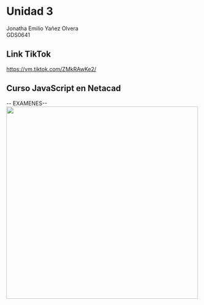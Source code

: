 # Unidad 3
Jonatha Emilio Yañez Olvera
<br>
GDS0641

## Link TikTok
https://vm.tiktok.com/ZMkRAwKe2/

## Curso JavaScript en Netacad 

-- EXAMENES--
<br>
<img src="https://github.com/user-attachments/assets/a96ec9e9-9ea7-4544-a1d8-61c4041e0c10" width="500"/>
<br>

